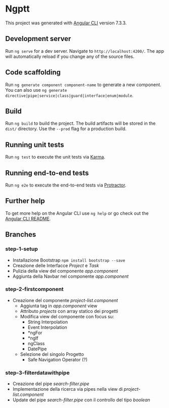 # Ngptt

This project was generated with [Angular CLI](https://github.com/angular/angular-cli) version 7.3.3.

## Development server

Run `ng serve` for a dev server. Navigate to `http://localhost:4200/`. The app will automatically reload if you change any of the source files.

## Code scaffolding

Run `ng generate component component-name` to generate a new component. You can also use `ng generate directive|pipe|service|class|guard|interface|enum|module`.

## Build

Run `ng build` to build the project. The build artifacts will be stored in the `dist/` directory. Use the `--prod` flag for a production build.

## Running unit tests

Run `ng test` to execute the unit tests via [Karma](https://karma-runner.github.io).

## Running end-to-end tests

Run `ng e2e` to execute the end-to-end tests via [Protractor](http://www.protractortest.org/).

## Further help

To get more help on the Angular CLI use `ng help` or go check out the [Angular CLI README](https://github.com/angular/angular-cli/blob/master/README.md).

## Branches

### step-1-setup

- Installazione Bootstrap `npm install bootstrap --save`
- Creazione delle Interfacce *Project* e *Task*
- Pulizia della view del componente *app.component*
- Aggiunta della Navbar nel componente *app.component*

### step-2-firstcomponent

- Creazione del componente *project-list.component*
    - Aggiunta tag in *app.component* view
    - Attributo *projects* con array statico dei progetti
    - Modifica view del componente con focus su:
        - String Interpolation
        - Event Interpolation
        - *ngFor
        - *ngIf
        - ngClass
        - DatePipe
    - Selezione del singolo Progetto
        - Safe Navigation Operator (?)

### step-3-filterdatawithpipe

- Creazione del pipe *search-filter.pipe*
- Implementazione della ricerca via pipes nella view di *project-list.component*
- Update del pipe *search-filter.pipe* con il controllo del tipo _boolean_